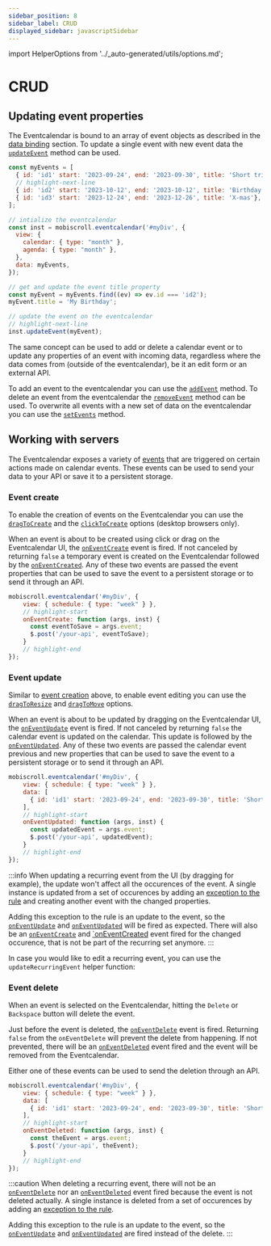 ```yaml
---
sidebar_position: 8
sidebar_label: CRUD
displayed_sidebar: javascriptSidebar
---
```


import HelperOptions from '../_auto-generated/utils/options.md';

# CRUD

## Updating event properties

The Eventcalendar is bound to an array of event objects as described in the [data binding](data-binding) section. To update a single event with new event data the [`updateEvent`](./api#method-updateEvent) method can be used.

```jsx title="Updating an event title"
const myEvents = [
  { id: 'id1' start: '2023-09-24', end: '2023-09-30', title: 'Short trip!'},
  // highlight-next-line
  { id: 'id2' start: '2023-10-12', end: '2023-10-12', title: 'Birthday'},
  { id: 'id3' start: '2023-12-24', end: '2023-12-26', title: 'X-mas'},
];

// intialize the eventcalendar
const inst = mobiscroll.eventcalendar('#myDiv', {
  view: {
    calendar: { type: "month" },
    agenda: { type: "month" },
  },
  data: myEvents,
});

// get and update the event title property
const myEvent = myEvents.find((ev) => ev.id === 'id2');
myEvent.title = 'My Birthday';

// update the event on the eventcalendar
// highlight-next-line
inst.updateEvent(myEvent);
```

The same concept can be used to add or delete a calendar event or to update any properties of an event with incoming data, regardless where the data comes from (outside of the eventcalendar), be it an edit form or an external API.

To add an event to the eventcalendar you can use the [`addEvent`](./api#method-addEvent) method. To delete an event from the eventcalendar the [`removeEvent`](./api#method-removeEvent) method can be used. To overwrite all events with a new set of data on the eventcalendar you can use the [`setEvents`](./api#method-setEvents) method.

## Working with servers

The Eventcalendar exposes a variety of [events](api#events) that are triggered on certain actions made on calendar events. These events can be used to send your data to your API or save it to a persistent storage.

### Event create

To enable the creation of events on the Eventcalendar you can use the [`dragToCreate`](api#opt-dragToCreate) and the [`clickToCreate`](api#opt-clickToCreate) options (desktop browsers only).

When an event is about to be created using click or drag on the Eventcalendar UI, the [`onEventCreate`](api#event-onEventCreate) event is fired. If not canceled by returning `false` a temporary event is created on the Eventcalendar followed by the [`onEventCreated`](api#event-onEventCreated). Any of these two events are passed the event properties that can be used to save the event to a persistent storage or to send it through an API.

```js title="Save a new event through an API"
mobiscroll.eventcalendar('#myDiv', {
    view: { schedule: { type: "week" } },
    // highlight-start
    onEventCreate: function (args, inst) {
      const eventToSave = args.event;
      $.post('/your-api', eventToSave);
    }
    // highlight-end
});
```

### Event update

Similar to [event creation](#event-create) above, to enable event editing you can use the [`dragToResize`](api#opt-dragToResize) and [`dragToMove`](api#opt-dragToMove) options.

When an event is about to be updated by dragging on the Eventcalendar UI, the [`onEventUpdate`](api#event-onEventUpdate) event is fired. If not canceled by returning `false` the calendar event is updated on the calendar. This update is followed by the [`onEventUpdated`](api#event-onEventUpdated). Any of these two events are passed the calendar event previous and new properties that can be used to save the event to a persistent storage or to send it through an API.

```js title="Send an updated event through an API"
mobiscroll.eventcalendar('#myDiv', {
    view: { schedule: { type: "week" } },
    data: [
      { id: 'id1' start: '2023-09-24', end: '2023-09-30', title: 'Short trip!'},
    ],
    // highlight-start
    onEventUpdated: function (args, inst) {
      const updatedEvent = args.event;
      $.post('/your-api', updatedEvent);
    }
    // highlight-end
});
```

:::info
When updating a recurring event from the UI (by dragging for example), the update won't affect all the occurences of the event. A single instance is updated from a set of occurences by adding an [exception to the rule](../core-concepts/recurrence#rule-exceptions) and creating another event with the changed properties.

Adding this exception to the rule is an update to the event, so the [`onEventUpdate`](./api#event-onEventUpdate) and [`onEventUpdated`](./api#event-onEventUpdated) will be fired as expected. There will also be an [`onEventCreate`](./api#event-onEventCreate) and [`onEventCreated](./api#event-onEventCreated) event fired for the changed occurence, that is not be part of the recurring set anymore.
:::

In case you would like to edit a recurring event, you can use the `updateRecurringEvent` helper function:

<div className="option-list no-padding">

<HelperOptions />

</div>

### Event delete

When an event is selected on the Eventcalendar, hitting the `Delete` or `Backspace` button will delete the event.

Just before the event is deleted, the [`onEventDelete`](./api#event-onEventDelete) event is fired. Returning `false` from the `onEventDelete` will prevent the delete from happening. If not prevented, there will be an [`onEventDeleted`](./api#event-onEventDeleted) event fired and the event will be removed from the Eventcalendar.

Either one of these events can be used to send the deletion through an API.

```js title="Notify a server of an event deletion"
mobiscroll.eventcalendar('#myDiv', {
    view: { schedule: { type: "week" } },
    data: [
      { id: 'id1' start: '2023-09-24', end: '2023-09-30', title: 'Short trip!'},
    ],
    // highlight-start
    onEventDeleted: function (args, inst) {
      const theEvent = args.event;
      $.post('/your-api', theEvent);
    }
    // highlight-end
});
```

:::caution
When deleting a recurring event, there will not be an [`onEventDelete`](./api#event-onEventDelete) nor an [`onEventDeleted`](./api#event-onEventDeleted) event fired because the event is not deleted actually. A single instance is deleted from a set of occurences by adding an [exception to the rule](../core-concepts/recurrence#rule-exceptions).

Adding this exception to the rule is an update to the event, so the [`onEventUpdate`](./api#event-onEventUpdate) and [`onEventUpdated`](./api#event-onEventUpdated) are fired instead of the delete.
:::
